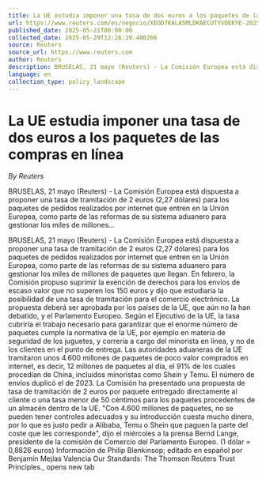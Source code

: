 ```yaml
---
title: La UE estudia imponer una tasa de dos euros a los paquetes de las compras en línea
url: https://www.reuters.com/es/negocio/XEOD7KALA5MLDKAECUTYVDEKYE-2025-05-21/
published_date: 2025-05-21T00:00:00
collected_date: 2025-05-29T12:26:29.400266
source: Reuters
source_url: https://www.reuters.com
author: Reuters
description: BRUSELAS, 21 mayo (Reuters) - La Comisión Europea está dispuesta a proponer una tasa de tramitación de 2 euros (2,27 dólares) para los paquetes de pedidos realizados por internet que entren en la Unión Europea, como parte de las reformas de su sistema aduanero para gestionar los miles de millones...
language: en
collection_type: policy_landscape
---
```


# La UE estudia imponer una tasa de dos euros a los paquetes de las compras en línea

*By Reuters*

BRUSELAS, 21 mayo (Reuters) - La Comisión Europea está dispuesta a proponer una tasa de tramitación de 2 euros (2,27 dólares) para los paquetes de pedidos realizados por internet que entren en la Unión Europea, como parte de las reformas de su sistema aduanero para gestionar los miles de millones...

BRUSELAS, 21 mayo (Reuters) - La Comisión Europea está dispuesta a proponer una tasa de tramitación de 2 euros (2,27 dólares) para los paquetes de pedidos realizados por internet que entren en la Unión Europea, como parte de las reformas de su sistema aduanero para gestionar los miles de millones de paquetes que llegan. En febrero, la Comisión propuso suprimir la exención de derechos para los envíos de escaso valor que no superen los 150 euros y dijo que estudiaría la posibilidad de una tasa de tramitación para el comercio electrónico. La propuesta deberá ser aprobada por los países de la UE, que aún no la han debatido, y el Parlamento Europeo. Según el Ejecutivo de la UE, la tasa cubriría el trabajo necesario para garantizar que el enorme número de paquetes cumple la normativa de la UE, por ejemplo en materia de seguridad de los juguetes, y correría a cargo del minorista en línea, y no de los clientes en el punto de entrega. Las autoridades aduaneras de la UE tramitaron unos 4.600 millones de paquetes de poco valor comprados en internet, es decir, 12 millones de paquetes al día, el 91% de los cuales procedían de China, incluidos minoristas como Shein y Temu. El número de envíos duplicó el de 2023. La Comisión ha presentado una propuesta de tasa de tramitación de 2 euros por paquete entregado directamente al cliente o una tasa menor de 50 céntimos para los paquetes procedentes de un almacén dentro de la UE. "Con 4.600 millones de paquetes, no se pueden tener controles adecuados y su introducción cuesta mucho dinero, por lo que es justo pedir a Alibaba, Temu o Shein que paguen la parte del coste que les corresponde", dijo el miércoles a la prensa Bernd Lange, presidente de la comisión de Comercio del Parlamento Europeo. (1 dólar = 0,8826 euros) Información de Philip Blenkinsop; editado en español por Benjamín Mejías Valencia Our Standards: The Thomson Reuters Trust Principles., opens new tab